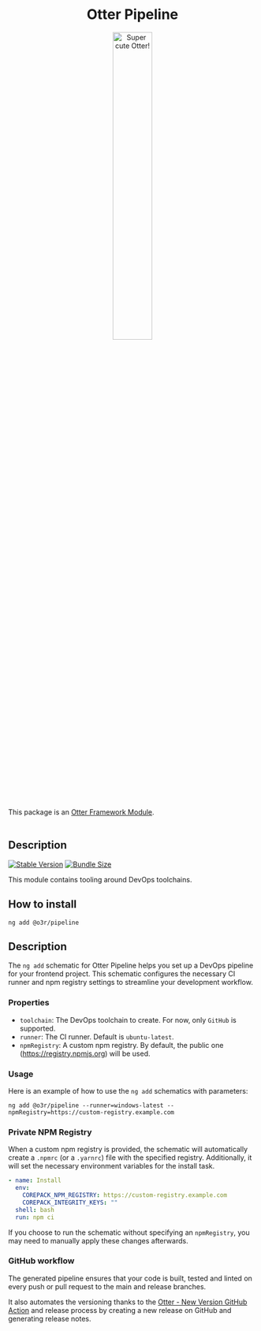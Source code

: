 <h1 align="center">Otter Pipeline</h1>
<p align="center">
  <img src="https://raw.githubusercontent.com/AmadeusITGroup/otter/main/assets/logo/otter.png" alt="Super cute Otter!" width="40%"/>
</p>

This package is an [Otter Framework Module](https://github.com/AmadeusITGroup/otter/tree/main/docs/core/MODULE.md).
<br />
<br />

## Description

[![Stable Version](https://img.shields.io/npm/v/@o3r/pipeline?style=for-the-badge)](https://www.npmjs.com/package/@o3r/pipeline)
[![Bundle Size](https://img.shields.io/bundlephobia/min/@o3r/pipeline?color=green&style=for-the-badge)](https://www.npmjs.com/package/@o3r/pipeline)

This module contains tooling around DevOps toolchains.

## How to install

```shell
ng add @o3r/pipeline
```

## Description

The `ng add` schematic for Otter Pipeline helps you set up a DevOps pipeline for your frontend project. This schematic configures the necessary CI runner and npm registry settings to streamline your development workflow.

### Properties

- `toolchain`: The DevOps toolchain to create. For now, only `GitHub` is supported.
- `runner`: The CI runner. Default is `ubuntu-latest`.
- `npmRegistry`: A custom npm registry. By default, the public one (https://registry.npmjs.org) will be used.

### Usage

Here is an example of how to use the `ng add` schematics with parameters:

```shell
ng add @o3r/pipeline --runner=windows-latest --npmRegistry=https://custom-registry.example.com
```

### Private NPM Registry

When a custom npm registry is provided, the schematic will automatically create a `.npmrc` (or a `.yarnrc`) file with the specified registry.
Additionally, it will set the necessary environment variables for the install task.

```yaml
- name: Install
  env:
    COREPACK_NPM_REGISTRY: https://custom-registry.example.com
    COREPACK_INTEGRITY_KEYS: ""
  shell: bash
  run: npm ci
```

If you choose to run the schematic without specifying an `npmRegistry`, you may need to manually apply these changes afterwards.

### GitHub workflow

The generated pipeline ensures that your code is built, tested and linted on every push or pull request to the main and release branches.

It also automates the versioning thanks to the [Otter - New Version GitHub Action](https://github.com/AmadeusITGroup/otter/tree/main/tools/github-actions/new-version#readme) and release process by creating a new release on GitHub and generating release notes.
